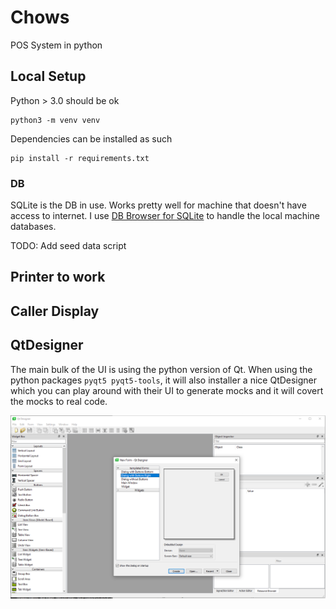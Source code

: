 # Chows
POS System in python


## Local Setup

Python > 3.0 should be ok
```
python3 -m venv venv
```
Dependencies can be installed as such
```
pip install -r requirements.txt
```

### DB

SQLite is the DB in use. Works pretty well for machine that doesn't have access to internet.
I use [DB Browser for SQLite](https://sqlitebrowser.org/) to handle the local machine databases.

TODO: Add seed data script

## Printer to work

## Caller Display

## QtDesigner

The main bulk of the UI is using the python version of Qt.
When using the python packages `pyqt5 pyqt5-tools`, it will also installer a nice QtDesigner which you can play around with their UI to generate mocks and it will covert the mocks to real code.

![](/docs/QtDesigner_example.png)